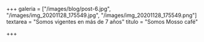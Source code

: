 +++
galeria = ["/images/blog/post-6.jpg", "/images/img_20201128_175549.jpg", "/images/img_20201128_175549.png"]
textarea = "Somos vigentes en más de 7 años"
titulo = "Somos Mosso café"

+++
